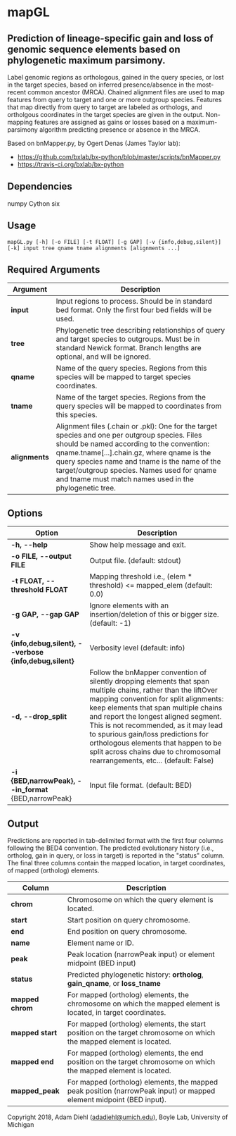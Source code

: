 # mapGL
## Prediction of lineage-specific gain and loss of genomic sequence elements based on phylogenetic maximum parsimony.

Label genomic regions as orthologous, gained in the query species, or lost in
the target species, based on inferred presence/absence in the most-recent
common ancestor (MRCA). Chained alignment files are used to map features from
query to target and one or more outgroup species. Features that map directly from
query to target are labeled as orthologs, and ortholgous coordinates in the
target species are given in the output. Non-mapping features are assigned as
gains or losses based on a maximum-parsimony algorithm predicting presence
or absence in the MRCA.

Based on bnMapper.py, by Ogert Denas (James Taylor lab):
  * https://github.com/bxlab/bx-python/blob/master/scripts/bnMapper.py
  * https://travis-ci.org/bxlab/bx-python

## Dependencies
numpy
Cython
six

## Usage

```mapGL.py [-h] [-o FILE] [-t FLOAT] [-g GAP] [-v {info,debug,silent}] [-k] input tree qname tname alignments [alignments ...] ```

## Required Arguments

  | Argument | Description |
  |---|---|
  | __input__ | Input regions to process. Should be in standard bed format. Only the first four bed fields will be used. |
  | __tree__ | Phylogenetic tree describing relationships of query and target species to outgroups. Must be in standard Newick format. Branch lengths are optional, and will be ignored. |
  | __qname__ | Name of the query species. Regions from this species will be mapped to target species coordinates. |
  | __tname__ | Name of the target species. Regions from the query species will be mapped to coordinates from this species. |
  | __alignments__ | Alignment files (.chain or .pkl): One for the target species and one per outgroup species. Files should be named according to the convention: qname.tname[...].chain.gz, where qname is the query species name and tname is the name of the target/outgroup species. Names used for qname and tname must match names used in the phylogenetic tree. |

## Options

  | Option | Description |
  |---|---|
  | __-h, --help__ | Show help message and exit. |
  | __-o FILE, --output FILE__ | Output file. (default: stdout) |
  | __-t FLOAT, --threshold FLOAT__ | Mapping threshold i.e., (elem * threshold) <= mapped_elem (default: 0.0) |
  | __-g GAP, --gap GAP__ | Ignore elements with an insertion/deletion of this or bigger size. (default: -1) |
  | __-v {info,debug,silent}, --verbose {info,debug,silent}__ | Verbosity level (default: info) |
  | __-d, --drop_split__ | Follow the bnMapper convention of silently dropping elements that span multiple chains, rather than the liftOver mapping convention for split alignments: keep elements that span multiple chains and report the longest aligned segment. This is not recommended, as it may lead to spurious gain/loss predictions for orthologous elements that happen to be split across chains due to chromosomal rearrangements, etc... (default: False) |
  | __-i {BED,narrowPeak}, --in_format__ {BED,narrowPeak} | Input file format. (default: BED) |

## Output

Predictions are reported in tab-delimited format with the first four columns following the BED4 convention. The predicted evolutionary history (i.e., ortholog, gain in query, or loss in target) is reported in the "status" column. The final three columns contain the mapped location, in target coordinates, of mapped (ortholog) elements.

| Column | Description |
|---|---|
| __chrom__ | Chromosome on which the query element is located. |
| __start__ | Start position on query chromosome. |
| __end__ | End position on query chromosome. |
| __name__ | Element name or ID. |
| __peak__ | Peak location (narrowPeak input) or element midpoint (BED input) |
| __status__ | Predicted phylogenetic history: __ortholog__, __gain_qname__, or __loss_tname__ |
| __mapped chrom__ | For mapped (ortholog) elements, the chromosome on which the mapped element is located, in target coordinates. |
| __mapped start__ | For mapped (ortholog) elements, the start position on the target chromosome on which the mapped element is located. |
| __mapped end__ | For mapped (ortholog) elements, the end position on the target chromosome on which the mapped element is located. |
| __mapped_peak__ | For mapped (ortholog) elements, the mapped peak position (narrowPeak input) or mapped element midpoint (BED input). |

Copyright 2018, Adam Diehl (adadiehl@umich.edu), Boyle Lab, University of Michigan
